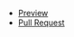 - [Preview](https://MorozOleh.github.io/Hello-World/)
- [Pull Request](https://github.com/MorozOleh/Hello-World/pull/1/files)
